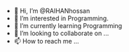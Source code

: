 - 👋 Hi, I’m @RAIHANhossan
- 👀 I’m interested in Programming.
- 🌱 I’m currently learning Programming
- 💞️ I’m looking to collaborate on ...
- 📫 How to reach me ...
